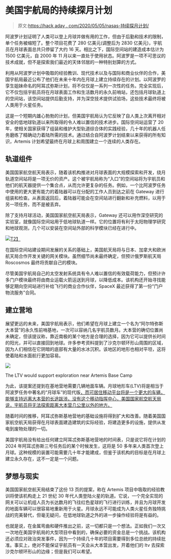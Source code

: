 # 美国宇航局的持续探月计划

> 原文:[https://hack aday . com/2020/05/05/nasas-持续探月计划/](https://hackaday.com/2020/05/05/nasas-plan-for-sustained-lunar-exploration/)

阿波罗计划证明了人类可以登上月球并做有用的工作，但由于后勤和技术的限制，单个任务被缩短了。整个项目花费了 280 亿美元(调整后为 2830 亿美元)，宇航员在月球表面总共只停留了大约 16 天。相比之下，国际空间站的建造成本估计为 1500 亿美元，自 2000 年 11 月以来一直处于使用状态。阿波罗是一项不可思议的技术成就，但不是探索我们最近的天体邻居的一种特别划算的方式。

利用从阿波罗计划中吸取的经验教训、现代技术以及与国际和商业伙伴的合作，美国宇航局最近公布了他们在未来十年内在月球上建立持续存在的计划。以阿波罗的孪生姐妹命名的阿耳忒弥斯计划，将不仅仅是一系列一次性的任务。完全实现后，它不仅包括宇航员将在月球表面工作和生活数月的永久前哨站，还包括月球轨道上的空间站，该空间站提供后勤支持，并为深空技术提供试验场，这些技术最终将被人类用于火星任务。

这是一个短期内雄心勃勃的计划，但美国宇航局认为它反映了自人类上次离开相对安全的低地球轨道以来所取得的令人难以置信的技术进步。国际空间站运营了 20 年，使相关国家获得了组装和维护大型轨道综合体的实践经验，几十年的机器人任务磨练了精确动力着陆所需的技术。通过结合自阿波罗计划结束以来获得的所有知识，Artemis 计划希望最终在月球上和周围建立一个连续的人类存在。

## 轨道组件

美国国家航空航天局表示，随着该机构推进对月球表面的大规模探索和开发，绕月轨道空间站将是一项无价的资产。这个被宇航局称为“入口”的空间站将为宇航员和他们的航天器提供一个集合点，从而允许更复杂的任务。例如，一个比阿波罗任务中使用的更大更有能力的着陆器可以在分配的工作人员到达之前在 Gateway 进行组装和检查。从表面返回后，着陆器可能会在空间站进行翻新和补充燃料，以用于另一项任务，而不是被丢弃。

除了支持月球活动，美国国家航空航天局表示，Gateway 还可以用作深空研究的实验室，就像国际空间站用于低地球轨道一样。它的位置将有利于太阳物理学研究和地球观测，几个可以安装在空间站外部的科学模块已经在进行中。

[![](../Images/49ee75c97a83fd9d1b5852730a7b4532.png)T2】](https://hackaday.com/wp-content/uploads/2020/04/artemis_gateway.jpg)

在国际空间站建设期间发展的关系的基础上，美国航天局将与日本、加拿大和欧洲航天局合作开发关键的网关模块。虽然细节尚未最终确定，但预计俄罗斯航天局 Roscosmos 最终将贡献自己的模块。

尽管美国宇航局自己的太空发射系统具有令人难以置信的有效载荷能力，但预计许多门户模块最终将由商业运载火箭运送到月球，以降低成本。该机构还开始寻找能够定期向空间站进行补给飞行的商业合作伙伴，SpaceX 最近获得了第一份“门户物流服务”合同。

## 建立营地

展望更远的未来，美国宇航局表示，他们希望在月球上建立一个名为“阿尔特弥斯大本营”的永久性前哨基地，一次可以容纳几名宇航员数月。大本营的确切位置尚未确定，但该提议称，靠近南极的某个地方是合理的选择，因为它可以提供长时间的阳光，并可以直接回到地球。许多参考资料提到了沙克尔顿环形山周围的区域，因为人们相信在它阴暗的底部有大量的水冰沉积。该地区的地形也相对平坦，这将使着陆和水面航行更加容易。

[![](../Images/19e7bdd351ba68fff41c18ab2955bbad.png)](https://hackaday.com/wp-content/uploads/2020/04/artemis_ltv.jpg)

The LTV would support exploration near Artemis Base Camp

为此，该提案还提到在基地营地需要几辆地面车辆。月球地形车(LTV)将是相当于阿波罗任务中著名的“月球车”的现代版[，而可居住移动平台将是一个更大的车辆，能够支持远离大本营的长途跋涉。没有这个移动指挥中心，美国国家航空航天局说，宇航员将无法探索距离大本营几公里以外的地方。](https://hackaday.com/2015/05/11/hanging-out-with-someone-who-walked-on-the-moon/)

随着时间的推移，阿耳忒弥斯基地营地的基础设施将得到扩大和改善。随着美国国家航空航天局获得在月球表面建造建筑的实际经验，将建造更多的设施，提供从发电到废物处理的一切。

美国宇航局没有给出任何建立阿耳忒弥斯基地营地的时间表，只是说它将在计划的 2024 年阿耳忒弥斯三号任务后的某个时候发生，这将是 50 多年来人类首次登上月球。这种规模的装置可能需要几十年才能建成，但鉴于该机构的目标是在月球上建立永久存在，这不一定是一个问题。

## 梦想与现实

美国国家航空航天局结束了这份 13 页的提案，称在 Artemis 项目中吸取的经验教训将使该机构走上 21 世纪 30 年代人类登陆火星的轨道。它说，一个完全实现的网关可以让机组人员为长达数月的飞往红色星球的飞行进行训练，并且为月球开发的地面车辆可以很容易地重新用于火星。月球永远不可能成为人类火星任务独特挑战的完美替代，但毫无疑问，在低地球轨道之外的进一步操作经验将是有益的。

也就是说，在金属弯曲和硬件推出之前，这一切都只是一个想法。正如我们一次又一次地在美国宇航局的大型项目中看到的，确保必要的资金总是一个挑战。该机构还必须应对政治突发事件，因为一个持续几十年的项目需要得到多位总统的持续批准。事实上，绝对不能保证宇航员有一天会从大本营出发，开着他们的 ltv 去探索沙克尔顿环形山的边缘；但是我们可以希望。